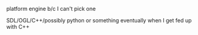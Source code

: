 platform engine b/c I can't pick one

SDL/OGL/C++/possibly python or something eventually when I get fed up with C++
